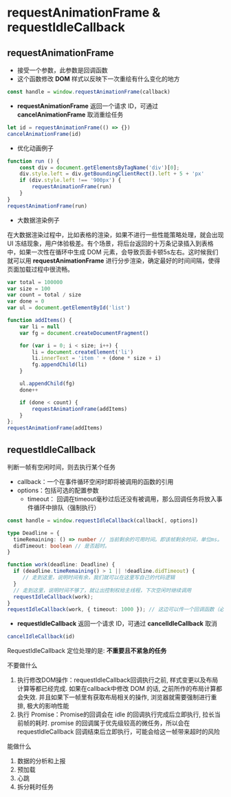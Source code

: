# requestAnimationFrame & requestIdleCallback

## requestAnimationFrame

- 接受一个参数，此参数是回调函数
- 这个函数修改 **DOM** 样式以反映下一次重绘有什么变化的地方

```js
const handle = window.requestAnimationFrame(callback)
```

- **requestAnimationFrame** 返回一个请求 ID，可通过 **cancelAnimationFrame** 取消重绘任务

```js
let id = requestAnimationFrame(() => {})
cancelAnimationFrame(id)
```

- 优化动画例子

```js
function run () {
    const div = document.getElementsByTagName('div')[0];
    div.style.left = div.getBoundingClientRect().left + 5 + 'px'
    if (div.style.left !== '900px') {
        requestAnimationFrame(run)
    }
}
requestAnimationFrame(run)
```

- 大数据渲染例子

在大数据渲染过程中，比如表格的渲染，如果不进行一些性能策略处理，就会出现 UI 冻结现象，用户体验极差。有个场景，将后台返回的十万条记录插入到表格中，如果一次性在循环中生成 DOM 元素，会导致页面卡顿5s左右。这时候我们就可以用 **requestAnimationFrame** 进行分步渲染，确定最好的时间间隔，使得页面加载过程中很流畅。

```js
var total = 100000
var size = 100
var count = total / size
var done = 0
var ul = document.getElementById('list')

function addItems() {
    var li = null
    var fg = document.createDocumentFragment()

    for (var i = 0; i < size; i++) {
        li = document.createElement('li')
        li.innerText = 'item ' + (done * size + i)
        fg.appendChild(li)
    }

    ul.appendChild(fg)
    done++

    if (done < count) {
        requestAnimationFrame(addItems)
    }
};
requestAnimationFrame(addItems)
```

## requestIdleCallback

判断一帧有空闲时间，则去执行某个任务

- callback：一个在事件循环空闲时即将被调用的函数的引用
- options：包括可选的配置参数
  - timeout： 回调在timeout毫秒过后还没有被调用，那么回调任务将放入事件循环中排队（强制执行）

```js
const handle = window.requestIdleCallback(callback[, options])
```

```typescript
type Deadline = {
  timeRemaining: () => number // 当前剩余的可用时间。即该帧剩余时间，单位ms。
  didTimeout: boolean // 是否超时。
}

function work(deadline: Deadline) {
  if (deadline.timeRemaining() > 1 || !deadline.didTimeout) {
     // 走到这里，说明时间有余，我们就可以在这里写自己的代码逻辑
  }
  // 走到这里，说明时间不够了，就让出控制权给主线程，下次空闲时继续调用
  requestIdleCallback(work);
}
requestIdleCallback(work, { timeout: 1000 }); // 这边可以传一个回调函数（必传）和参数（目前就只有超时这一个参数）
```

- **requestIdleCallback** 返回一个请求 ID，可通过 **cancelIdleCallback** 取消

```js
cancelIdleCallback(id)
```



RequestIdleCallback 定位处理的是: **不重要且不紧急的任务**

不要做什么

1. 执行修改DOM操作：requestIdleCallback回调执行之前, 样式变更以及布局计算等都已经完成. 如果在callback中修改 DOM 的话, 之前所作的布局计算都会失效. 并且如果下一帧里有获取布局相关的操作, 浏览器就需要强制进行重排, 极大的影响性能
2. 执行 Promise：Promise的回调会在 idle 的回调执行完成后立即执行, 拉长当前帧的耗时. promise 的回调属于优先级较高的微任务，所以会在 requestIdleCallback 回调结束后立即执行，可能会给这一帧带来超时的风险

能做什么

1. 数据的分析和上报
2. 预加载
3. 心跳
4. 拆分耗时任务
